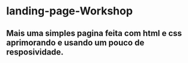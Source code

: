 # landing-page-Workshop
## Mais uma simples pagina feita com html e css aprimorando e usando um pouco de resposividade.

